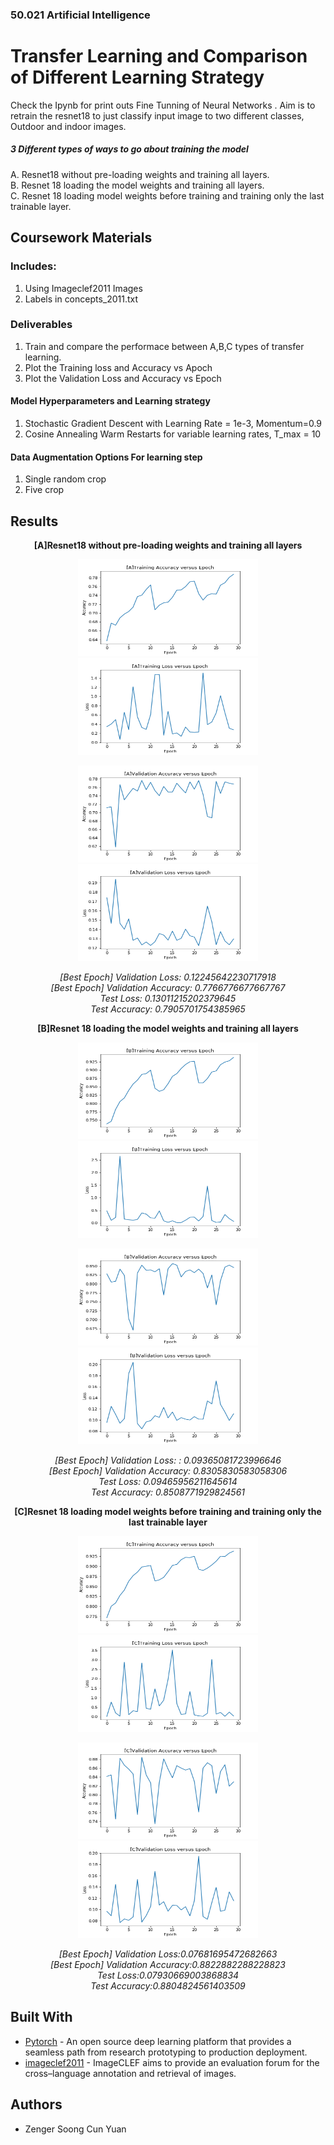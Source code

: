 ### 50.021 Artificial Intelligence
#  Transfer Learning and Comparison of Different Learning Strategy
Check the Ipynb for print outs
Fine Tunning of Neural Networks . 
Aim is to retrain the resnet18 to just classify input image to two different classes, Outdoor and indoor images.
##### 3 Different types of ways to go about training the model
A. Resnet18 without pre-loading weights and training all layers.  
B. Resnet 18 loading the model weights and training all layers.  
C. Resnet 18 loading model weights before training and training only the last trainable layer.  

## Coursework Materials

###  Includes:
1. Using Imageclef2011 Images
2. Labels in concepts_2011.txt

### Deliverables
1. Train and compare the performace between A,B,C types of transfer learning.
2. Plot the Training loss and Accuracy vs Apoch
3. Plot the Validation Loss and Accuracy vs Epoch

#### Model Hyperparameters and Learning strategy
1. Stochastic Gradient Descent with Learning Rate = 1e-3, Momentum=0.9
2. Cosine Annealing Warm Restarts for variable learning rates, T_max = 10 

#### Data Augmentation Options For learning step
1. Single random crop 
2. Five crop

## Results

<p align="center">
  <strong>[A]Resnet18 without pre-loading weights and training all layers</strong>
    </p>

<p align="center">
    <img src="plotsA/trainAcc_A.png" alt="Image" width="288px" height="155px" />
    <img src="plotsA/trainLoss_A.png" alt="Image" width="288px" height="155px" />
</p>
<p align="center">
    <img src="plotsA/validAcc_A.png" alt="Image" width="288px" height="155px" />
    <img src="plotsA/validLoss_A.png" alt="Image" width="288px" height="155px" />
</p>

<p align="center">
  <i> 
    [Best Epoch] Validation Loss: 0.12245642230717918  <br>
    [Best Epoch] Validation Accuracy: 0.7766776677667767 <br>
    Test Loss: 0.13011215202379645 <br>
    Test Accuracy: 0.7905701754385965 <br>
  </i>
    </p>
    
<p align="center">
  <strong>[B]Resnet 18 loading the model weights and training all layers</strong>
    </p>

<p align="center">
    <img src="plotsB/trainAcc_B.png" alt="Image"  width="288px" height="155px" />
    <img src="plotsB/trainLoss_B.png" alt="Image" width="288px" height="155px" />
</p>
<p align="center">
    <img src="plotsB/validAcc_B.png" alt="Image"  width="288px" height="155px" />
    <img src="plotsB/validLoss_B.png" alt="Image" width="288px" height="155px" />
</p>
</p>

<p align="center">
  <i> 
[Best Epoch] Validation Loss: : 0.09365081723996646 <br>
[Best Epoch] Validation Accuracy: 0.8305830583058306 <br>
Test Loss: 0.09465956211645614 <br>
Test Accuracy: 0.8508771929824561 <br>
  </i>
    </p>
    
<p align="center">
  <strong>[C]Resnet 18 loading model weights before training and training only the last trainable layer</strong>
    </p>

<p align="center">
    <img src="plotsC/trainAcc_C.png" alt="Image"  width="288px" height="155px" />
    <img src="plotsC/trainLoss_C.png" alt="Image"  width="288px" height="155px" />
</p>
<p align="center">
    <img src="plotsC/validAcc_C.png" alt="Image" width="288px" height="155px" />
    <img src="plotsC/validLoss_C.png" alt="Image"  width="288px" height="155px" />
</p>
</p>
<p align="center">
  <i> 
    [Best Epoch] Validation Loss:0.07681695472682663 <br>
    [Best Epoch] Validation Accuracy:0.8822882288228823 <br>
    Test Loss:0.07930669003868834 <br>
    Test Accuracy:0.8804824561403509 <br>
  </i>
    </p>

## Built With
* [Pytorch](https://pytorch.org/) - An open source deep learning platform that provides a seamless path from research prototyping to production deployment.
* [imageclef2011](https://www.imageclef.org/) - ImageCLEF aims to provide an evaluation forum for the cross–language annotation and retrieval of images.

## Authors
* Zenger Soong Cun Yuan


